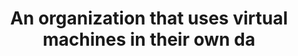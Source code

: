 ---
layout: all-exams
title: "An organization that uses virtual machines in their own da"
blurb: "Organizations that entirely use their own data centers to host their applications is said to be using an on-premises cloud computing deployment model. L"
quid: 166
---